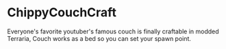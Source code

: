# ChippyCouchCraft
Everyone's favorite youtuber's famous couch is finally craftable in modded Terraria, Couch works as a bed so you can set your spawn point.
